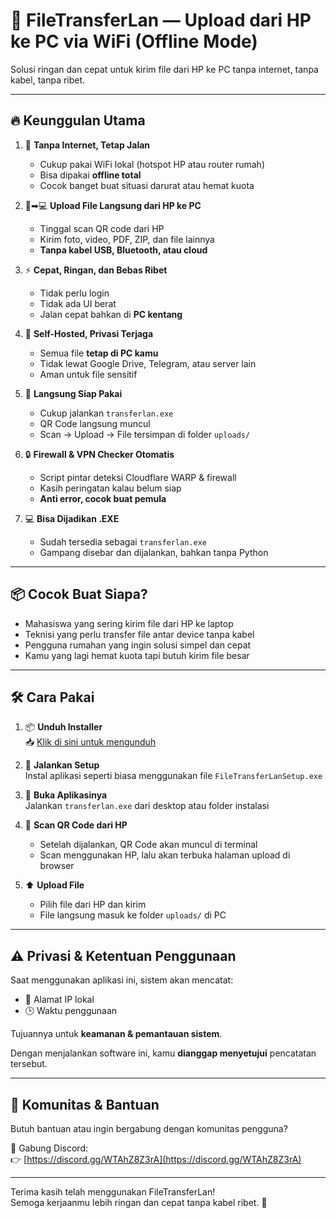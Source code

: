 # 🚀 FileTransferLan — Upload dari HP ke PC via WiFi (Offline Mode)

Solusi ringan dan cepat untuk kirim file dari HP ke PC tanpa internet, tanpa kabel, tanpa ribet.

---

## 🔥 Keunggulan Utama

1. 🚫 **Tanpa Internet, Tetap Jalan**  
   - Cukup pakai WiFi lokal (hotspot HP atau router rumah)  
   - Bisa dipakai **offline total**  
   - Cocok banget buat situasi darurat atau hemat kuota

2. 📱➡💻 **Upload File Langsung dari HP ke PC**  
   - Tinggal scan QR code dari HP  
   - Kirim foto, video, PDF, ZIP, dan file lainnya  
   - **Tanpa kabel USB, Bluetooth, atau cloud**

3. ⚡ **Cepat, Ringan, dan Bebas Ribet**  
   - Tidak perlu login  
   - Tidak ada UI berat  
   - Jalan cepat bahkan di **PC kentang**

4. 🧠 **Self-Hosted, Privasi Terjaga**  
   - Semua file **tetap di PC kamu**  
   - Tidak lewat Google Drive, Telegram, atau server lain  
   - Aman untuk file sensitif

5. 🎯 **Langsung Siap Pakai**  
   - Cukup jalankan `transferlan.exe`  
   - QR Code langsung muncul  
   - Scan → Upload → File tersimpan di folder `uploads/`

6. 🔒 **Firewall & VPN Checker Otomatis**  
   - Script pintar deteksi Cloudflare WARP & firewall  
   - Kasih peringatan kalau belum siap  
   - **Anti error, cocok buat pemula**

7. 💻 **Bisa Dijadikan .EXE**  
   - Sudah tersedia sebagai `transferlan.exe`  
   - Gampang disebar dan dijalankan, bahkan tanpa Python

---

## 📦 Cocok Buat Siapa?

- Mahasiswa yang sering kirim file dari HP ke laptop  
- Teknisi yang perlu transfer file antar device tanpa kabel  
- Pengguna rumahan yang ingin solusi simpel dan cepat  
- Kamu yang lagi hemat kuota tapi butuh kirim file besar

---

## 🛠️ Cara Pakai

1. 📦 **Unduh Installer**  
📥 [Klik di sini untuk mengunduh](https://github.com/kortek-los/FileTransferLan/raw/main/FileTransferLanInstaller.exe)




2. 🔧 **Jalankan Setup**  
   Instal aplikasi seperti biasa menggunakan file `FileTransferLanSetup.exe`

3. 🚀 **Buka Aplikasinya**  
   Jalankan `transferlan.exe` dari desktop atau folder instalasi

4. 📲 **Scan QR Code dari HP**  
   - Setelah dijalankan, QR Code akan muncul di terminal  
   - Scan menggunakan HP, lalu akan terbuka halaman upload di browser

5. ⬆ **Upload File**  
   - Pilih file dari HP dan kirim  
   - File langsung masuk ke folder `uploads/` di PC

---

## ⚠️ Privasi & Ketentuan Penggunaan

Saat menggunakan aplikasi ini, sistem akan mencatat:

- 📍 Alamat IP lokal
- 🕒 Waktu penggunaan

Tujuannya untuk **keamanan & pemantauan sistem**.

Dengan menjalankan software ini, kamu **dianggap menyetujui** pencatatan tersebut.

---

## 💬 Komunitas & Bantuan

Butuh bantuan atau ingin bergabung dengan komunitas pengguna?

🎯 Gabung Discord:  
👉 [https://discord.gg/WTAhZ8Z3rA](https://discord.gg/WTAhZ8Z3rA)

---

Terima kasih telah menggunakan FileTransferLan!  
Semoga kerjaanmu lebih ringan dan cepat tanpa kabel ribet. 🙏
